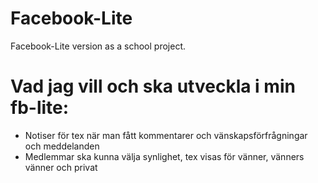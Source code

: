 # Facebook-Lite
Facebook-Lite version as a school project.

# Vad jag vill och ska utveckla i min fb-lite:
- Notiser för tex när man fått kommentarer och vänskapsförfrågningar och meddelanden
- Medlemmar ska kunna välja synlighet, tex visas för vänner, vänners vänner och privat 


